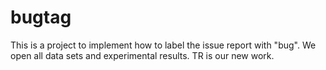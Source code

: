 # bugtag
This is a project to implement how to label the issue report with "bug". We open all data sets and experimental results.
TR is our new work.
